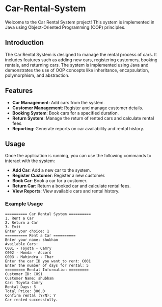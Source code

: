 # Car-Rental-System
Welcome to the Car Rental System project! This system is implemented in Java using Object-Oriented Programming (OOP) principles.

## Introduction

The Car Rental System is designed to manage the rental process of cars. It includes features such as adding new cars, registering customers, booking rentals, and returning cars. The system is implemented using Java and demonstrates the use of OOP concepts like inheritance, encapsulation, polymorphism, and abstraction.

## Features

- **Car Management**: Add cars from the system.
- **Customer Management**: Register and manage customer details.
- **Booking System**: Book cars for a specified duration.
- **Return System**: Manage the return of rented cars and calculate rental fees.
- **Reporting**: Generate reports on car availability and rental history.

## Usage

Once the application is running, you can use the following commands to interact with the system:

- **Add Car**: Add a new car to the system.
- **Register Customer**: Register a new customer.
- **Book Car**: Book a car for a customer.
- **Return Car**: Return a booked car and calculate rental fees.
- **View Reports**: View available cars and rental history.

### Example Usage

```plaintext
========== Car Rental System ==========
1. Rent a Car
2. Return a Car
3. Exit
Enter your choice: 1
========== Rent a Car ==========
Enter your name: shubham
Available Cars: 
C001 - Toyota - Camry
C002 - Honda - Accord
C003 - Mahindra - Thar
Enter the car ID you want to rent: C001
Enter the number of days for rental: 5
========= Rental Information =========
Customer ID: CUS1
Customer Name: shubham
Car: Toyota Camry
Rental Days: 5
Total Price: 300.0
Confirm rental (Y/N): Y
Car rented successfully.
